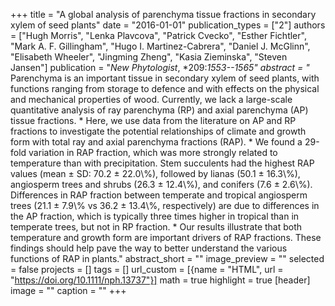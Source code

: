 +++
title = "A global analysis of parenchyma tissue fractions in secondary xylem of seed plants"
date = "2016-01-01"
publication_types = ["2"]
authors = ["Hugh Morris", "Lenka Plavcova", "Patrick Cvecko", "Esther Fichtler", "Mark A. F. Gillingham", "Hugo I. Martinez-Cabrera", "Daniel J. McGlinn", "Elisabeth Wheeler", "Jingming Zheng", "Kasia Zieminska", "Steven Jansen"]
publication = "_New Phytologist_, *209:*1553--1565"
abstract = "* Parenchyma is an important tissue in secondary xylem of seed plants, with functions ranging from storage to defence and with effects on the physical and mechanical properties of wood. Currently, we lack a large-scale quantitative analysis of ray parenchyma (RP) and axial parenchyma (AP) tissue fractions. * Here, we use data from the literature on AP and RP fractions to investigate the potential relationships of climate and growth form with total ray and axial parenchyma fractions (RAP). * We found a 29-fold variation in RAP fraction, which was more strongly related to temperature than with precipitation. Stem succulents had the highest RAP values (mean ± SD: 70.2 ± 22.0\\%), followed by lianas (50.1 ± 16.3\\%), angiosperm trees and shrubs (26.3 ± 12.4\\%), and conifers (7.6 ± 2.6\\%). Differences in RAP fraction between temperate and tropical angiosperm trees (21.1 ± 7.9\\% vs 36.2 ± 13.4\\%, respectively) are due to differences in the AP fraction, which is typically three times higher in tropical than in temperate trees, but not in RP fraction. * Our results illustrate that both temperature and growth form are important drivers of RAP fractions. These findings should help pave the way to better understand the various functions of RAP in plants."
abstract_short = ""
image_preview = ""
selected = false
projects = []
tags = []
url_custom = [{name = "HTML", url = "https://doi.org/10.1111/nph.13737"}]
math = true
highlight = true
[header]
image = ""
caption = ""
+++
